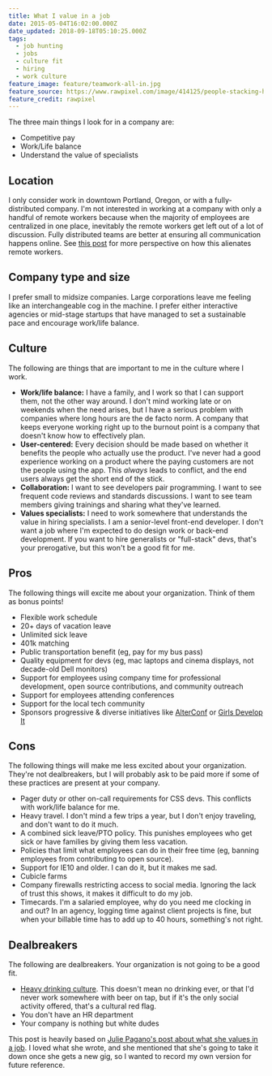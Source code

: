 ```yaml
---
title: What I value in a job
date: 2015-05-04T16:02:00.000Z
date_updated: 2018-09-18T05:10:25.000Z
tags:
  - job hunting
  - jobs
  - culture fit
  - hiring
  - work culture
feature_image: feature/teamwork-all-in.jpg
feature_source: https://www.rawpixel.com/image/414125/people-stacking-hands
feature_credit: rawpixel
---
```


The three main things I look for in a company are:

- Competitive pay
- Work/Life balance
- Understand the value of specialists

## Location

I only consider work in downtown Portland, Oregon, or with a fully-distributed company. I'm not interested in working at a company with only a handful of remote workers because when the majority of employees are centralized in one place, inevitably the remote workers get left out of a lot of discussion. Fully distributed teams are better at ensuring all communication happens online. See [this post](https://www.lullabot.com/blog/article/yahoo-best-buy-and-telecommuting-advice-distributed-company) for more perspective on how this alienates remote workers.

## Company type and size

I prefer small to midsize companies. Large corporations leave me feeling like an interchangeable cog in the machine. I prefer either interactive agencies or mid-stage startups that have managed to set a sustainable pace and encourage work/life balance.

## Culture

The following are things that are important to me in the culture where I work.

- **Work/life balance:** I have a family, and I work so that I can support them, not the other way around. I don't mind working late or on weekends when the need arises, but I have a serious problem with companies where long hours are the de facto norm. A company that keeps everyone working right up to the burnout point is a company that doesn't know how to effectively plan.
- **User-centered:** Every decision should be made based on whether it benefits the people who actually use the product. I've never had a good experience working on a product where the paying customers are not the people using the app. This _always_ leads to conflict, and the end users always get the short end of the stick.
- **Collaboration:** I want to see developers pair programming. I want to see frequent code reviews and standards discussions. I want to see team members giving trainings and sharing what they've learned.
- **Values specialists:** I need to work somewhere that understands the value in hiring specialists. I am a senior-level front-end developer. I don't want a job where I'm expected to do design work or back-end development. If you want to hire generalists or "full-stack" devs, that's your prerogative, but this won't be a good fit for me.

## Pros

The following things will excite me about your organization. Think of them as bonus points!

- Flexible work schedule
- 20+ days of vacation leave
- Unlimited sick leave
- 401k matching
- Public transportation benefit (eg, pay for my bus pass)
- Quality equipment for devs (eg, mac laptops and cinema displays, not decade-old Dell monitors)
- Support for employees using company time for professional development, open source contributions, and community outreach
- Support for employees attending conferences
- Support for the local tech community
- Sponsors progressive & diverse initiatives like [AlterConf](http://www.alterconf.com/) or [Girls Develop It](https://www.girldevelopit.com/)

## Cons

The following things will make me less excited about your organization. They're not dealbreakers, but I will probably ask to be paid more if some of these practices are present at your company.

- Pager duty or other on-call requirements for CSS devs. This conflicts with work/life balance for me.
- Heavy travel. I don't mind a few trips a year, but I don't enjoy traveling, and don't want to do it much.
- A combined sick leave/PTO policy. This punishes employees who get sick or have families by giving them less vacation.
- Policies that limit what employees can do in their free time (eg, banning employees from contributing to open source).
- Support for IE10 and older. I can do it, but it makes me sad.
- Cubicle farms
- Company firewalls restricting access to social media. Ignoring the lack of trust this shows, it makes it difficult to do my job.
- Timecards. I'm a salaried employee, why do you need me clocking in and out? In an agency, logging time against client projects is fine, but when your billable time has to add up to 40 hours, something's not right.

## Dealbreakers

The following are dealbreakers. Your organization is not going to be a good fit.

- [Heavy drinking culture](https://modelviewculture.com/pieces/the-ux-of-alcohol-abuse-reflections-on-a-year-of-sobriety). This doesn't mean no drinking ever, or that I'd never work somewhere with beer on tap, but if it's the only social activity offered, that's a cultural red flag.
- You don't have an HR department
- Your company is nothing but white dudes

<aside>

This post is heavily based on [Julie Pagano's post about what she values in a job](http://juliepagano.com/blog/2015/04/23/for-a-limited-time-only-looking-for-work/). I loved what she wrote, and she mentioned that she's going to take it down once she gets a new gig, so I wanted to record my own version for future reference.

</aside>
